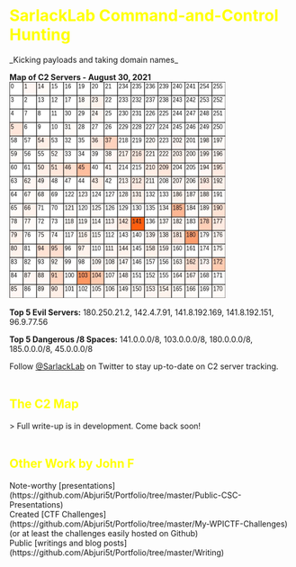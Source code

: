 <h1 style="color:#ffff00">SarlackLab Command-and-Control Hunting</h1>
_Kicking payloads and taking domain names_
<br>

**Map of C2 Servers - August 30, 2021**
<br>
<img src="https://raw.githubusercontent.com/Abjuri5t/SarlackLab/main/2021-Maps/TEST_2021-August-31.jpg" height="384">

**Top 5 Evil Servers:** 180.250.21.2, 142.4.7.91, 141.8.192.169, 141.8.192.151, 96.9.77.56

**Top 5 Dangerous /8 Spaces:** 141.0.0.0/8, 103.0.0.0/8, 180.0.0.0/8, 185.0.0.0/8, 45.0.0.0/8

Follow [@SarlackLab](https://twitter.com/SarlackLab) on Twitter to stay up-to-date on C2 server tracking.
<br>
<br>

<h2 style="color:#ffff00">The C2 Map</h2>
> Full write-up is in development. Come back soon!
<br>
<br>

<h2 style="color:#ffff00">Other Work by John F</h2>
Note-worthy [presentations](https://github.com/Abjuri5t/Portfolio/tree/master/Public-CSC-Presentations)
<br>
Created [CTF Challenges](https://github.com/Abjuri5t/Portfolio/tree/master/My-WPICTF-Challenges) (or at least the challenges easily hosted on Github)
<br>
Public [writings and blog posts](https://github.com/Abjuri5t/Portfolio/tree/master/Writing)